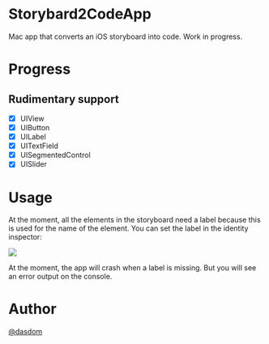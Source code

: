 # Storybard2CodeApp
Mac app that converts an iOS storyboard into code. Work in progress.

# Progress
## Rudimentary support
- [x] UIView
- [x] UIButton
- [x] UILabel
- [x] UITextField
- [x] UISegmentedControl
- [x] UISlider

# Usage
At the moment, all the elements in the storyboard need a label because this is used for the name of the element. You can set the label in the identity inspector:

![](https://raw.githubusercontent.com/dasdom/Storybard2CodeApp/master/screenshots/setting_label.png)

At the moment, the app will crash when a label is missing. But you will see an error output on the console.

# Author
[@dasdom](https://twitter.com/dasdom)
